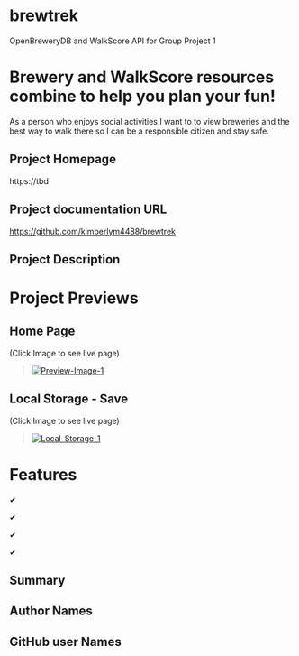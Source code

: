 # brewtrek
OpenBreweryDB and WalkScore API for Group Project 1

# Brewery and WalkScore resources combine to help you plan your fun!
As a person who enjoys social activities I want to to view breweries and the best way to walk there so I can be a responsible citizen and stay safe.

## Project Homepage
https://tbd

## Project documentation URL
https://github.com/kimberlym4488/brewtrek

## Project Description

>

>

>

# Project Previews
## Home Page
(Click Image to see live page)

>[![Preview-Image-1](https://user-images.githubusercontent.com/92805933/144928138-9ae09f64-31ef-4d68-bc5f-02d862bc8b0a.PNG)](https://kimberlym4488.github.io/calendar-js-scheduling/)

## Local Storage - Save
(Click Image to see live page)

>[![Local-Storage-1](https://user-images.githubusercontent.com/92805933/144928416-62f6d307-3876-4f47-abcd-965e9f8070c3.PNG)](https://kimberlym4488.github.io/calendar-js-scheduling/)

# Features


&#10004; 

&#10004; 

&#10004; 

&#10004; 

## Summary

## Author Names

## GitHub user Names


